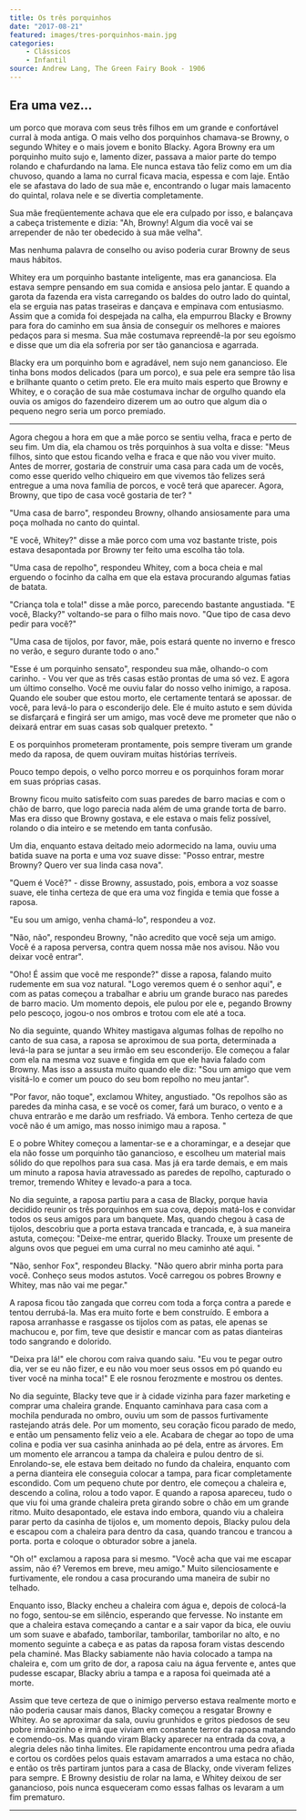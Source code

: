 ```yaml
---
title: Os três porquinhos
date: "2017-08-21"
featured: images/tres-porquinhos-main.jpg
categories:
    - Clássicos
    - Infantil
source: Andrew Lang, The Green Fairy Book - 1906
---
```


## Era uma vez...

um porco que morava com seus três filhos em um grande e confortável curral à moda antiga. O mais velho dos porquinhos chamava-se Browny, o segundo Whitey e o mais jovem e bonito Blacky. Agora Browny era um porquinho muito sujo e, lamento dizer, passava a maior parte do tempo rolando e chafurdando na lama. Ele nunca estava tão feliz como em um dia chuvoso, quando a lama no curral ficava macia, espessa e com laje. Então ele se afastava do lado de sua mãe e, encontrando o lugar mais lamacento do quintal, rolava nele e se divertia completamente.

Sua mãe freqüentemente achava que ele era culpado por isso, e balançava a cabeça tristemente e dizia: "Ah, Browny! Algum dia você vai se arrepender de não ter obedecido à sua mãe velha".

Mas nenhuma palavra de conselho ou aviso poderia curar Browny de seus maus hábitos.

Whitey era um porquinho bastante inteligente, mas era gananciosa. Ela estava sempre pensando em sua comida e ansiosa pelo jantar. E quando a garota da fazenda era vista carregando os baldes do outro lado do quintal, ela se erguia nas patas traseiras e dançava e empinava com entusiasmo. Assim que a comida foi despejada na calha, ela empurrou Blacky e Browny para fora do caminho em sua ânsia de conseguir os melhores e maiores pedaços para si mesma. Sua mãe costumava repreendê-la por seu egoísmo e disse que um dia ela sofreria por ser tão gananciosa e agarrada.

Blacky era um porquinho bom e agradável, nem sujo nem ganancioso. Ele tinha bons modos delicados (para um porco), e sua pele era sempre tão lisa e brilhante quanto o cetim preto. Ele era muito mais esperto que Browny e Whitey, e o coração de sua mãe costumava inchar de orgulho quando ela ouvia os amigos do fazendeiro dizerem um ao outro que algum dia o pequeno negro seria um porco premiado.

* * *

Agora chegou a hora em que a mãe porco se sentiu velha, fraca e perto de seu fim. Um dia, ela chamou os três porquinhos à sua volta e disse: "Meus filhos, sinto que estou ficando velha e fraca e que não vou viver muito. Antes de morrer, gostaria de construir uma casa para cada um de vocês, como esse querido velho chiqueiro em que vivemos tão felizes será entregue a uma nova família de porcos, e você terá que aparecer. Agora, Browny, que tipo de casa você gostaria de ter? "

"Uma casa de barro", respondeu Browny, olhando ansiosamente para uma poça molhada no canto do quintal.

"E você, Whitey?" disse a mãe porco com uma voz bastante triste, pois estava desapontada por Browny ter feito uma escolha tão tola.

"Uma casa de repolho", respondeu Whitey, com a boca cheia e mal erguendo o focinho da calha em que ela estava procurando algumas fatias de batata.

"Criança tola e tola!" disse a mãe porco, parecendo bastante angustiada. "E você, Blacky?" voltando-se para o filho mais novo. "Que tipo de casa devo pedir para você?"

"Uma casa de tijolos, por favor, mãe, pois estará quente no inverno e fresco no verão, e seguro durante todo o ano."

"Esse é um porquinho sensato", respondeu sua mãe, olhando-o com carinho. - Vou ver que as três casas estão prontas de uma só vez. E agora um último conselho. Você me ouviu falar do nosso velho inimigo, a raposa. Quando ele souber que estou morto, ele certamente tentará se apossar. de você, para levá-lo para o esconderijo dele. Ele é muito astuto e sem dúvida se disfarçará e fingirá ser um amigo, mas você deve me prometer que não o deixará entrar em suas casas sob qualquer pretexto. "

E os porquinhos prometeram prontamente, pois sempre tiveram um grande medo da raposa, de quem ouviram muitas histórias terríveis.

Pouco tempo depois, o velho porco morreu e os porquinhos foram morar em suas próprias casas.

Browny ficou muito satisfeito com suas paredes de barro macias e com o chão de barro, que logo parecia nada além de uma grande torta de barro. Mas era disso que Browny gostava, e ele estava o mais feliz possível, rolando o dia inteiro e se metendo em tanta confusão.

Um dia, enquanto estava deitado meio adormecido na lama, ouviu uma batida suave na porta e uma voz suave disse: "Posso entrar, mestre Browny? Quero ver sua linda casa nova".

"Quem é Você?" - disse Browny, assustado, pois, embora a voz soasse suave, ele tinha certeza de que era uma voz fingida e temia que fosse a raposa.

"Eu sou um amigo, venha chamá-lo", respondeu a voz.

"Não, não", respondeu Browny, "não acredito que você seja um amigo. Você é a raposa perversa, contra quem nossa mãe nos avisou. Não vou deixar você entrar".

"Oho! É assim que você me responde?" disse a raposa, falando muito rudemente em sua voz natural. "Logo veremos quem é o senhor aqui", e com as patas começou a trabalhar e abriu um grande buraco nas paredes de barro macio. Um momento depois, ele pulou por ele e, pegando Browny pelo pescoço, jogou-o nos ombros e trotou com ele até a toca.

No dia seguinte, quando Whitey mastigava algumas folhas de repolho no canto de sua casa, a raposa se aproximou de sua porta, determinada a levá-la para se juntar a seu irmão em seu esconderijo. Ele começou a falar com ela na mesma voz suave e fingida em que ele havia falado com Browny. Mas isso a assusta muito quando ele diz: "Sou um amigo que vem visitá-lo e comer um pouco do seu bom repolho no meu jantar".

"Por favor, não toque", exclamou Whitey, angustiado. "Os repolhos são as paredes da minha casa, e se você os comer, fará um buraco, o vento e a chuva entrarão e me darão um resfriado. Vá embora. Tenho certeza de que você não é um amigo, mas nosso inimigo mau a raposa. "

E o pobre Whitey começou a lamentar-se e a choramingar, e a desejar que ela não fosse um porquinho tão ganancioso, e escolheu um material mais sólido do que repolhos para sua casa. Mas já era tarde demais, e em mais um minuto a raposa havia atravessado as paredes de repolho, capturado o tremor, tremendo Whitey e levado-a para a toca.

No dia seguinte, a raposa partiu para a casa de Blacky, porque havia decidido reunir os três porquinhos em sua cova, depois matá-los e convidar todos os seus amigos para um banquete. Mas, quando chegou à casa de tijolos, descobriu que a porta estava trancada e trancada, e, à sua maneira astuta, começou: "Deixe-me entrar, querido Blacky. Trouxe um presente de alguns ovos que peguei em uma curral no meu caminho até aqui. "

"Não, senhor Fox", respondeu Blacky. "Não quero abrir minha porta para você. Conheço seus modos astutos. Você carregou os pobres Browny e Whitey, mas não vai me pegar."

A raposa ficou tão zangada que correu com toda a força contra a parede e tentou derrubá-la. Mas era muito forte e bem construído. E embora a raposa arranhasse e rasgasse os tijolos com as patas, ele apenas se machucou e, por fim, teve que desistir e mancar com as patas dianteiras todo sangrando e dolorido.

"Deixa pra lá!" ele chorou com raiva quando saiu. "Eu vou te pegar outro dia, ver se eu não fizer, e eu não vou moer seus ossos em pó quando eu tiver você na minha toca!" E ele rosnou ferozmente e mostrou os dentes.

No dia seguinte, Blacky teve que ir à cidade vizinha para fazer marketing e comprar uma chaleira grande. Enquanto caminhava para casa com a mochila pendurada no ombro, ouviu um som de passos furtivamente rastejando atrás dele. Por um momento, seu coração ficou parado de medo, e então um pensamento feliz veio a ele. Acabara de chegar ao topo de uma colina e podia ver sua casinha aninhada ao pé dela, entre as árvores. Em um momento ele arrancou a tampa da chaleira e pulou dentro de si. Enrolando-se, ele estava bem deitado no fundo da chaleira, enquanto com a perna dianteira ele conseguia colocar a tampa, para ficar completamente escondido. Com um pequeno chute por dentro, ele começou a chaleira e, descendo a colina, rolou a todo vapor. E quando a raposa apareceu, tudo o que viu foi uma grande chaleira preta girando sobre o chão em um grande ritmo. Muito desapontado, ele estava indo embora, quando viu a chaleira parar perto da casinha de tijolos e, um momento depois, Blacky pulou dela e escapou com a chaleira para dentro da casa, quando trancou e trancou a porta. porta e coloque o obturador sobre a janela.

"Oh o!" exclamou a raposa para si mesmo. "Você acha que vai me escapar assim, não é? Veremos em breve, meu amigo." Muito silenciosamente e furtivamente, ele rondou a casa procurando uma maneira de subir no telhado.

Enquanto isso, Blacky encheu a chaleira com água e, depois de colocá-la no fogo, sentou-se em silêncio, esperando que fervesse. No instante em que a chaleira estava começando a cantar e a sair vapor da bica, ele ouviu um som suave e abafado, tamborilar, tamborilar, tamborilar no alto, e no momento seguinte a cabeça e as patas da raposa foram vistas descendo pela chaminé. Mas Blacky sabiamente não havia colocado a tampa na chaleira e, com um grito de dor, a raposa caiu na água fervente e, antes que pudesse escapar, Blacky abriu a tampa e a raposa foi queimada até a morte.

Assim que teve certeza de que o inimigo perverso estava realmente morto e não poderia causar mais danos, Blacky começou a resgatar Browny e Whitey. Ao se aproximar da sala, ouviu grunhidos e gritos piedosos de seu pobre irmãozinho e irmã que viviam em constante terror da raposa matando e comendo-os. Mas quando viram Blacky aparecer na entrada da cova, a alegria deles não tinha limites. Ele rapidamente encontrou uma pedra afiada e cortou os cordões pelos quais estavam amarrados a uma estaca no chão, e então os três partiram juntos para a casa de Blacky, onde viveram felizes para sempre. E Browny desistiu de rolar na lama, e Whitey deixou de ser ganancioso, pois nunca esqueceram como essas falhas os levaram a um fim prematuro.

* * *